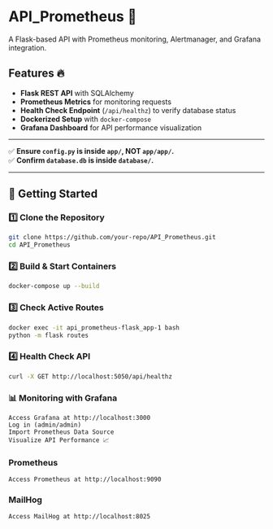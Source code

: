 # API_Prometheus 🚀
A Flask-based API with Prometheus monitoring, Alertmanager, and Grafana integration.

## Features 🔥
- **Flask REST API** with SQLAlchemy
- **Prometheus Metrics** for monitoring requests
- **Health Check Endpoint** (`/api/healthz`) to verify database status
- **Dockerized Setup** with `docker-compose`
- **Grafana Dashboard** for API performance visualization

---

✅ **Ensure `config.py` is inside `app/`, NOT `app/app/`.**  
✅ **Confirm `database.db` is inside `database/`.**  

---

## 🚀 Getting Started
### 1️⃣ **Clone the Repository**
```sh
git clone https://github.com/your-repo/API_Prometheus.git
cd API_Prometheus
```
### 2️⃣ **Build & Start Containers**
```sh
docker-compose up --build
```
### 3️⃣ **Check Active Routes**
```sh
docker exec -it api_prometheus-flask_app-1 bash
python -m flask routes
```
### 4️⃣ **Health Check API**
```sh
curl -X GET http://localhost:5050/api/healthz
```

### 📊 **Monitoring with Grafana**

    Access Grafana at http://localhost:3000
    Log in (admin/admin)
    Import Prometheus Data Source
    Visualize API Performance 📈

### **Prometheus**

    Access Prometheus at http://localhost:9090

### **MailHog**

    Access MailHog at http://localhost:8025
